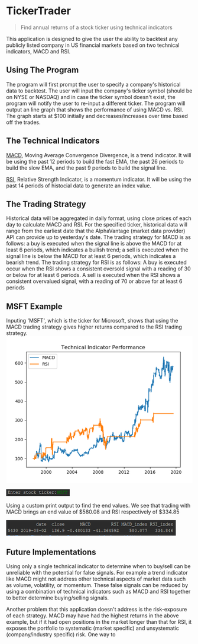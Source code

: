 # TickerTrader
>Find annual returns of a stock ticker using technical indicators

This application is designed to give the user the ability to backtest any publicly listed company in US financial markets based on two technical indicators, MACD and RSI.

## Using The Program
The program will first prompt the user to specify a company's historical data to backtest. The user will input the company's ticker symbol (should be on NYSE or NASDAQ) and in case the ticker symbol doesn't exist, the program will notify the user to re-input a different ticker. The program will output an line graph that shows the performance of using MACD vs. RSI. The graph starts at $100 initially and decreases/increases over time based off the trades. 

## The Technical Indicators
[MACD](https://www.investopedia.com/terms/m/macd.asp), Moving Average Convergence Divergence, is a trend indicator. It will be using the past 12 periods to build the fast EMA, the past 26 periods to build the slow EMA, and the past 9 periods to build the signal line.

[RSI](https://www.investopedia.com/terms/r/rsi.asp), Relative Strength Indicator, is a momentum indicator. It will be using the past 14 periods of histocial data to generate an index value.

## The Trading Strategy
Historical data will be aggregated in daily format, using close prices of each day to calculate MACD and RSI. For the specified ticker, historical data will range from the earliest date that the AlphaVantage (market data provider) API can provide up to yesterday's date. The trading strategy for MACD is as follows: a buy is executed when the signal line is above the MACD for at least 6 periods, which indicates a bullish trend; a sell is executed when the signal line is below the MACD for at least 6 periods, which indicates a bearish trend. The trading strategy for RSI is as follows: A buy is executed occur when the RSI shows a consistent oversold signal with a reading of 30 or below for at least 6 periods. A sell is executed when the RSI shows a consistent overvalued signal, with a reading of 70 or above for at least 6 periods

## MSFT Example
Inputing 'MSFT', which is the ticker for Microsoft, shows that using the MACD trading strategy gives higher returns compared to the RSI trading strategy.
![alt text](https://github.com/ssamarakoon/TickerTrader/blob/master/doc/figure.PNG)

![alt text](https://github.com/ssamarakoon/TickerTrader/blob/master/doc/figure1.PNG)

Using a custom print output to find the end values. We see that trading with MACD brings an end value of $580.08 and RSI respectively of $334.85

![alt text](https://github.com/ssamarakoon/TickerTrader/blob/master/doc/figure2.PNG)

## Future Implementations
Using only a single technical indicator to determine when to buy/sell can be unreliable with the potential for false signals. For example a trend indicator like MACD might not address other technical aspects of market data such as volume, volatility, or momentum. These false signals can be reduced by using a combination of technical indicators such as MACD and RSI together to better determine buying/selling signals. 

Another problem that this application doesn't address is the risk-exposure of each strategy. MACD may have had the highest returns in the above example, but if it had open positions in the market longer than that for RSI, it exposes the portfolio to systematic (market specific) and unsystematic (company/industry specific) risk. One way to 


